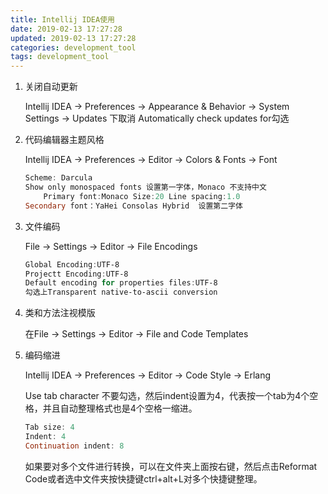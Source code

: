 ```yaml
---
title: Intellij IDEA使用
date: 2019-02-13 17:27:28
updated: 2019-02-13 17:27:28
categories: development_tool
tags: development_tool
---
```


1. 关闭自动更新

   Intellij IDEA -> Preferences -> Appearance & Behavior -> System Settings -> Updates 下取消 Automatically check updates for勾选

2. 代码编辑器主题风格

   Intellij IDEA -> Preferences -> Editor -> Colors & Fonts -> Font

   ```powershell
   Scheme: Darcula
   Show only monospaced fonts 设置第一字体，Monaco 不支持中文
       Primary font:Monaco Size:20 Line spacing:1.0
   Secondary font：YaHei Consolas Hybrid  设置第二字体
   ```

3. 文件编码

   File -> Settings -> Editor -> File Encodings

   ```powershell
   Global Encoding:UTF-8
   Projectt Encoding:UTF-8
   Default encoding for properties files:UTF-8
   勾选上Transparent native-to-ascii conversion
   ```

4. 类和方法注视模版

   在File -> Settings -> Editor -> File and Code Templates

5. 编码缩进

   Intellij IDEA -> Preferences -> Editor -> Code Style -> Erlang

   Use tab character 不要勾选，然后indent设置为4，代表按一个tab为4个空格，并且自动整理格式也是4个空格一缩进。

   ```powershell
   Tab size: 4 
   Indent: 4
   Continuation indent: 8
   ```

   如果要对多个文件进行转换，可以在文件夹上面按右键，然后点击Reformat Code或者选中文件夹按快捷键ctrl+alt+L对多个快捷键整理。
